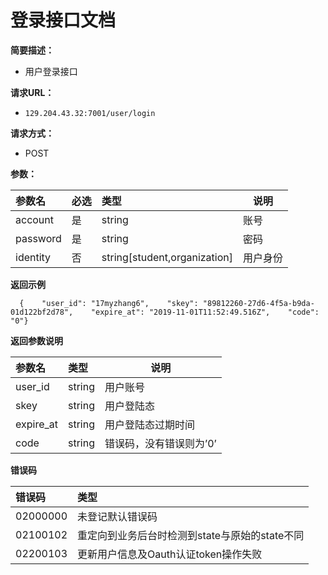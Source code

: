 # 登录接口文档

**简要描述：**

- 用户登录接口

**请求URL：**

- `129.204.43.32:7001/user/login`

**请求方式：**

- POST

**参数：**

| 参数名   | 必选 | 类型                         | 说明     |
| :------- | :--- | :--------------------------- | -------- |
| account  | 是   | string                       | 账号     |
| password | 是   | string                       | 密码     |
| identity | 否   | string[student,organization] | 用户身份 |

**返回示例**

```
  {    "user_id": "17myzhang6",    "skey": "89812260-27d6-4f5a-b9da-01d122bf2d78",    "expire_at": "2019-11-01T11:52:49.516Z",    "code": "0"}
```

**返回参数说明**

| 参数名    | 类型   | 说明                    |
| :-------- | :----- | ----------------------- |
| user_id   | string | 用户账号                |
| skey      | string | 用户登陆态              |
| expire_at | string | 用户登陆态过期时间      |
| code      | string | 错误码，没有错误则为’0’ |

**错误码**

| 错误码   | 类型                                           |
| :------- | :--------------------------------------------- |
| 02000000 | 未登记默认错误码                               |
| 02100102 | 重定向到业务后台时检测到state与原始的state不同 |
| 02200103 | 更新用户信息及Oauth认证token操作失败           |